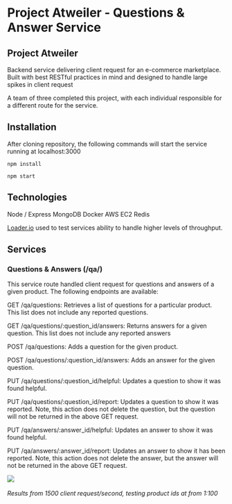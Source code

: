 # Project Atweiler - Questions & Answer Service

## Project Atweiler

Backend service delivering client request for an e-commerce marketplace. Built with best RESTful practices in mind and designed to handle large spikes in client request

A team of three completed this project, with each individual responsible for a different route for the service.

## Installation

After cloning repository, the following commands will start the service running at localhost:3000

````
npm install
````

````
npm start
````

## Technologies
Node / Express
MongoDB
Docker
AWS EC2 
Redis

[Loader.io](https://loader.io/) used to test services ability to handle higher levels of throughput. 

## Services

### Questions & Answers (/qa/)

This service route handled client request for questions and answers of a given product. The following endpoints are available:

GET /qa/questions: Retrieves a list of questions for a particular product. This list does not include any reported questions.

GET /qa/questions/:question_id/answers: Returns answers for a given question. This list does not include any reported answers

POST /qa/questions: Adds a question for the given product.

POST /qa/questions/:question_id/answers: Adds an answer for the given question.

PUT /qa/questions/:question_id/helpful: Updates a question to show it was found helpful.

PUT /qa/questions/:question_id/report: Updates a question to show it was reported. Note, this action does not delete the question, but the question will not be returned in the above GET request.

PUT /qa/answers/:answer_id/helpful: Updates an answer to show it was found helpful.

PUT /qa/answers/:answer_id/report: Updates an answer to show it has been reported. Note, this action does not delete the answer, but the answer will not be returned in the above GET request.


![](https://s3.us-west-2.amazonaws.com/secure.notion-static.com/7703442e-1f3b-4714-ab8d-dc775cf3601c/Untitled.png?X-Amz-Algorithm=AWS4-HMAC-SHA256&X-Amz-Credential=AKIAT73L2G45O3KS52Y5%2F20210111%2Fus-west-2%2Fs3%2Faws4_request&X-Amz-Date=20210111T023321Z&X-Amz-Expires=86400&X-Amz-Signature=f9942c6e392c094dde9e9c6857378d7d7034635e8267bce122348a808d59f70a&X-Amz-SignedHeaders=host&response-content-disposition=filename%20%3D%22Untitled.png%22)
<br></br>
*Results from 1500 client request/second, testing product ids at from 1:100*
